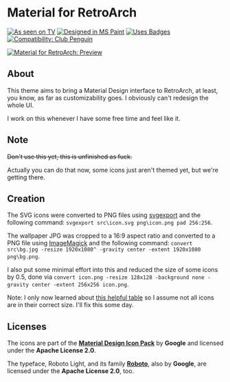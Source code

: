 # Material for RetroArch

[![As seen on TV](https://forthebadge.com/images/badges/as-seen-on-tv.svg)](https://forthebadge.com) [![Designed in MS Paint](https://forthebadge.com/images/badges/designed-in-ms-paint.svg)](https://forthebadge.com) [![Uses Badges](https://forthebadge.com/images/badges/uses-badges.svg)](https://forthebadge.com) [![Compatibility: Club Penguin](https://forthebadge.com/images/badges/compatibility-club-penguin.svg)](https://forthebadge.com)

[![Material for RetroArch: Preview](https://my.mixtape.moe/xgkgcc.png)]()

## About

This theme aims to bring a Material Design interface to RetroArch, at least, you know, as far as customizability goes. I obviously can't redesign the whole UI.

I work on this whenever I have some free time and feel like it.

## Note

~~Don't use this yet, this is unfinished as fuck.~~

Actually you can do that now, some icons just aren't themed yet, but we're getting there.

## Creation

The SVG icons were converted to PNG files using [svgexport](https://github.com/shakiba/svgexport) and the following command: `svgexport src\icon.svg png\icon.png pad 256:256`.

The wallpaper JPG was cropped to a 16:9 aspect ratio and converted to a PNG file using [ImageMagick](https://www.imagemagick.org/script/index.php) and the following command: `convert src\bg.jpg -resize 1920x1080^ -gravity center -extent 1920x1080 png\bg.png`.

I also put some minimal effort into this and reduced the size of some icons by 0.5, done via `convert icon.png -resize 128x128 -background none -gravity center -extent 256x256 icon.png`.

Note: I only now learned about [this helpful table](https://docs.libretro.com/guides/themes/#tips-tricks-for-creating-icons) so I assume not all icons are in their correct size. I'll fix this some day.

## Licenses

The icons are part of the [**Material Design Icon Pack**](https://material.io/icons/) by **Google** and licensed under the **Apache License 2.0**.

The typeface, Roboto Light, and its family [**Roboto**](https://fonts.google.com/specimen/Roboto), also by **Google**, are licensed under the **Apache License 2.0**, too.
